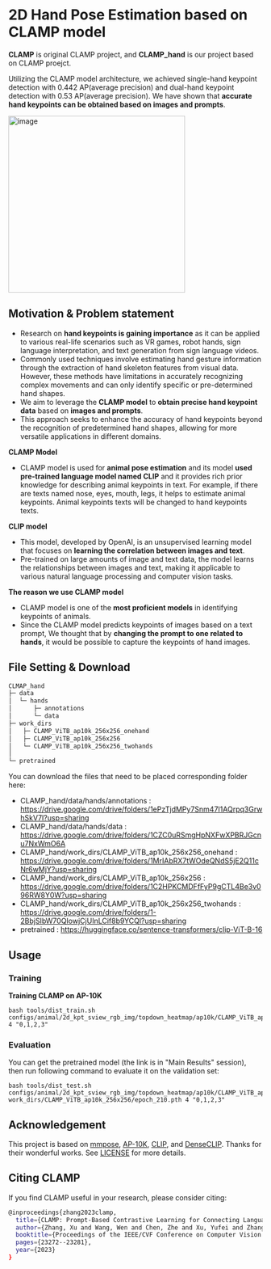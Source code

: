 # 2D Hand Pose Estimation based on CLAMP model

**CLAMP** is original CLAMP project, and **CLAMP_hand** is our project based on CLAMP proejct.

Utilizing the CLAMP model architecture, we achieved single-hand keypoint detection with 0.442 AP(average precision) and dual-hand keypoint detection with 0.53 AP(average precision). We have shown that **accurate hand keypoints can be obtained based on images and prompts**.

<img width="350" alt="image" src="https://github.com/Hand-CLAMP/hand-clamp/assets/94193480/4c6fa57c-f253-4548-b207-ff10d4d0fbda">

## **Motivation** **&** **Problem statement**

- Research on **hand keypoints is gaining importance** as it can be applied to various real-life scenarios such as VR games, robot hands, sign language interpretation, and text generation from sign language videos.
- Commonly used techniques involve estimating hand gesture information through the extraction of hand skeleton features from visual data. However, these methods have limitations in accurately recognizing complex movements and can only identify specific or pre-determined hand shapes.
- We aim to leverage the **CLAMP model** to **obtain precise hand keypoint data** based on **images and prompts**.
- This approach seeks to enhance the accuracy of hand keypoints beyond the recognition of predetermined hand shapes, allowing for more versatile applications in different domains.

**CLAMP Model**

- CLAMP model is used for **animal pose estimation** and its model **used pre-trained language model named CLIP** and it provides rich prior knowledge for describing animal keypoints in text. For example, if there are texts named nose, eyes, mouth, legs, it helps to estimate animal keypoints. Animal keypoints texts will be changed to hand keypoints texts.

**CLIP model**

- This model, developed by OpenAI, is an unsupervised learning model that focuses on **learning the correlation between images and text**.
- Pre-trained on large amounts of image and text data, the model learns the relationships between images and text, making it applicable to various natural language processing and computer vision tasks.

**The reason we use CLAMP model**

- CLAMP model is one of the **most proficient models** in identifying keypoints of animals.
- Since the CLAMP model predicts keypoints of images based on a text prompt, We thought that by **changing the prompt to one related to hands**, it would be possible to capture the keypoints of hand images.

## File Setting & Download

```bash
CLMAP_hand
├─ data
│  └─ hands
│      ├─ annotations
│      └─ data
├─ work_dirs
│   ├─ CLAMP_ViTB_ap10k_256x256_onehand
│   ├─ CLAMP_ViTB_ap10k_256x256
│   └─ CLAMP_ViTB_ap10k_256x256_twohands
│
└─ pretrained
```

You can download the files that need to be placed corresponding folder here: 

- CLAMP_hand/data/hands/annotations : https://drive.google.com/drive/folders/1ePzTjdMPy7Snm47I1AQrpq3GrwhSkV7I?usp=sharing
- CLAMP_hand/data/hands/data : https://drive.google.com/drive/folders/1CZC0uRSmgHpNXFwXPBRJGcnu7NxWmO6A
- CLAMP_hand/work_dirs/CLAMP_ViTB_ap10k_256x256_onehand : https://drive.google.com/drive/folders/1MrIAbRX7tWOdeQNdS5jE2Q11cNr6wMjY?usp=sharing
- CLAMP_hand/work_dirs/CLAMP_ViTB_ap10k_256x256 : https://drive.google.com/drive/folders/1C2HPKCMDFfFyP9gCTL4Be3v096RW8Y0W?usp=sharing
- CLAMP_hand/work_dirs/CLAMP_ViTB_ap10k_256x256_twohands : https://drive.google.com/drive/folders/1-2BbjSIbW70QIowjCjUInLCif8b9YCQl?usp=sharing
- pretrained : https://huggingface.co/sentence-transformers/clip-ViT-B-16

## Usage

### Training

**Training CLAMP on AP-10K**

```
bash tools/dist_train.sh configs/animal/2d_kpt_sview_rgb_img/topdown_heatmap/ap10k/CLAMP_ViTB_ap10k_256x256.py 4 "0,1,2,3"
```

### Evaluation

You can get the pretrained model (the link is in "Main Results" session), then run following command to evaluate it on the validation set:

```
bash tools/dist_test.sh configs/animal/2d_kpt_sview_rgb_img/topdown_heatmap/ap10k/CLAMP_ViTB_ap10k_256x256.py work_dirs/CLAMP_ViTB_ap10k_256x256/epoch_210.pth 4 "0,1,2,3"
```

## Acknowledgement

This project is based on [mmpose](https://github.com/open-mmlab/mmpose), [AP-10K](https://github.com/AlexTheBad/AP-10K), [CLIP](https://github.com/openai/CLIP), and [DenseCLIP](https://github.com/raoyongming/DenseCLIP). Thanks for their wonderful works. See [LICENSE](https://github.com/Hand-CLAMP/hand-clamp/blob/main/LICENSE) for more details.

## Citing CLAMP

If you find CLAMP useful in your research, please consider citing:

```bash
@inproceedings{zhang2023clamp,
  title={CLAMP: Prompt-Based Contrastive Learning for Connecting Language and Animal Pose},
  author={Zhang, Xu and Wang, Wen and Chen, Zhe and Xu, Yufei and Zhang, Jing and Tao, Dacheng},
  booktitle={Proceedings of the IEEE/CVF Conference on Computer Vision and Pattern Recognition},
  pages={23272--23281},
  year={2023}
}
```
